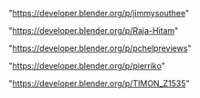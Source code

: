 "https://developer.blender.org/p/jimmysouthee"

"https://developer.blender.org/p/Raja-Hitam"

"https://developer.blender.org/p/pchelpreviews"

"https://developer.blender.org/p/pierriko"

"https://developer.blender.org/p/TIMON_Z1535"

 
 
